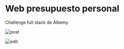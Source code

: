 # Web presupuesto personal

Challenge full stack de Alkemy


![post](https://user-images.githubusercontent.com/65172128/136710688-2a799e47-3d1e-42f1-aefd-6ad50386f674.gif)

![edit](https://user-images.githubusercontent.com/65172128/136710991-cb85fd39-b6e7-42b9-af8f-300f8cf8b33f.gif)


